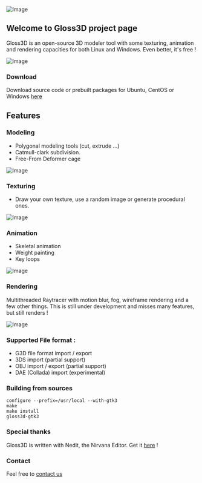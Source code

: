 
![Image](http://velotrip.free.fr/gloss3Dlogo_test_sans_serif_true3_mini.jpg) 

## Welcome to Gloss3D project page

Gloss3D is an open-source 3D modeler tool with some texturing, animation and rendering capacities for both Linux and Windows. Even better, it's free !

![Image](http://velotrip.free.fr/GLOSS3D/Gloss3D_facial_anim.png)

### Download

Download source code or prebuilt packages for Ubuntu, CentOS or Windows [here](https://sourceforge.net/projects/gloss3d/)

## Features

### Modeling

- Polygonal modeling tools (cut, extrude ...)
- Catmull-clark subdivision.
- Free-From Deformer cage

![Image](http://velotrip.free.fr/GLOSS3D/Gloss3D_modifier_stack_20170212.png)

### Texturing

- Draw your own texture, use a random image or generate procedural ones.

![Image](http://velotrip.free.fr/Gloss3D_with_LIPS.png)

### Animation

- Skeletal animation
- Weight painting
- Key loops

![Image](http://velotrip.free.fr/gloss3d_animation.png)

### Rendering

Multithreaded Raytracer with motion blur, fog, wireframe rendering and a few other things. This is still under development and misses many features, but still renders !

![Image](http://velotrip.free.fr/GLOSS3D/Gloss3d_trex_wireframe_lighting_20170212.png)

### Supported File format :

- G3D file format import / export
- 3DS import (partial support)
- OBJ import / export (partial support)
- DAE (Collada) import (experimental)

### Building from sources

```
configure --prefix=/usr/local --with-gtk3
make
make install
gloss3d-gtk3
```

### Special thanks

Gloss3D is written with Nedit, the Nirvana Editor. Get it [here](https://sourceforge.net/projects/nedit/) !

### Contact

Feel free to [contact us](mailto:contact@gloss3d.net)

